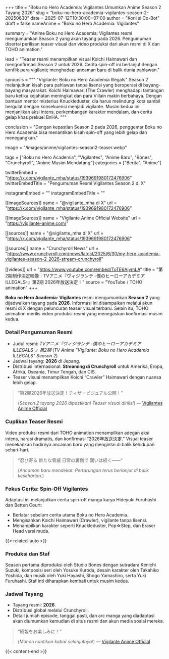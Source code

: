 +++
title = "Boku no Hero Academia: Vigilantes Umumkan Anime Season 2 Tayang 2026"
slug = "boku-no-hero-academia-vigilantes-season-2-20250630"
date = 2025-07-12T10:30:00+07:00
author = "Koni si Co-Bot"
draft = false
nameAnime = "Boku no Hero Academia: Vigilantes"

summary = "Anime Boku no Hero Academia: Vigilantes resmi mengumumkan Season 2 yang akan tayang pada 2026. Pengumuman disertai perilisan teaser visual dan video produksi dari akun resmi di X dan TOHO animation."

lead = "Teaser resmi menampilkan visual Koichi Haimawari dan mengonfirmasi Season 2 untuk 2026. Cerita spin-off ini berlanjut dengan konflik para vigilante menghadapi ancaman baru di balik dunia pahlawan."

synopsis = """
"Vigilante: Boku no Hero Academia Illegals" Season 2 melanjutkan kisah para pahlawan tanpa lisensi yang beroperasi di bayang-bayang masyarakat. Koichi Haimawari (The Crawler) menghadapi tantangan baru ketika kejahatan meningkat dan para Villain makin berbahaya. Dengan bantuan mentor misterius Knuckleduster, dia harus melindungi kota sambil bergulat dengan konsekuensi menjadi vigilante. Musim kedua ini menjanjikan aksi intens, perkembangan karakter mendalam, dan cerita gelap khas prekuel BnHA.
"""


conclusion = "Dengan kepastian Season 2 pada 2026, penggemar Boku no Hero Academia bisa menantikan kisah spin-off yang lebih gelap dan menegangkan."


image = "/images/anime/vigilantes-season2-teaser.webp"

tags = ["Boku no Hero Academia", "Vigilantes", "Anime Baru", "Bones", "Crunchyroll", "Anime Musim Mendatang"]
categories = ["Berita", "Anime"]

twitterEmbed = "https://x.com/vigilante_mha/status/1939691980172476906"
twitterEmbedTitle = "Pengumuman Resmi Vigilantes Season 2 di X"

instagramEmbed = ""
instagramEmbedTitle = ""

[[imageSources]]
name = "@vigilante_mha di X"
url = "https://x.com/vigilante_mha/status/1939691980172476906"

[[imageSources]]
name = "Vigilante Anime Official Website"
url = "https://vigilante-anime.com/"

[[sources]]
name = "@vigilante_mha di X"
url = "https://x.com/vigilante_mha/status/1939691980172476906"

[[sources]]
name = "Crunchyroll News"
url = "https://www.crunchyroll.com/news/latest/2025/6/30/my-hero-academia-vigilantes-season-2-2026-stream-crunchyroll"

[[videos]]
url = "https://www.youtube.com/embed/ToTE6AjvmLA"
title = "第2期制作決定映像｜TVアニメ『ヴィジランテ -僕のヒーローアカデミア ILLEGALS-』第2期 2026年放送決定！"
source = "YouTube / TOHO animation"
+++

**Boku no Hero Academia: Vigilantes** resmi mengumumkan **Season 2** yang dijadwalkan tayang pada **2026**. Informasi ini disampaikan melalui akun resmi di X dengan peluncuran teaser visual terbaru. Selain itu, TOHO animation merilis video produksi resmi yang menegaskan konfirmasi musim kedua.

### Detail Pengumuman Resmi
- Judul resmi: *TVアニメ『ヴィジランテ -僕のヒーローアカデミア ILLEGALS-』第2期* (*TV Anime "Vigilante: Boku no Hero Academia ILLEGALS" Season 2*)
- Jadwal tayang: **2026** di Jepang.
- Distribusi internasional: **Streaming di Crunchyroll** untuk Amerika, Eropa, Afrika, Oseania, Timur Tengah, dan CIS.
- Teaser visual menampilkan Koichi “Crawler” Haimawari dengan nuansa lebih gelap.

> “第2期2026年放送決定！ティザービジュアル公開！”
>
> (*Season 2 tayang 2026 dipastikan! Teaser visual dirilis!*)
> — [Vigilantes Anime Official](https://x.com/vigilante_mha/status/1939691980172476906)

### Cuplikan Teaser Resmi
Video produksi resmi dari TOHO animation menampilkan adegan aksi intens, narasi dramatis, dan konfirmasi “2026年放送決定.” Visual teaser menekankan hadirnya ancaman baru yang mengintai di balik kehidupan sehari-hari.

> “忍び寄る 新たな脅威 日常の裏側で 闘いは続く——”
>
> (*Ancaman baru mendekat. Pertarungan terus berlanjut di balik keseharian.*)

### Fokus Cerita: Spin-Off Vigilantes
Adaptasi ini melanjutkan cerita spin-off manga karya Hideyuki Furuhashi dan Betten Court:
- Berlatar sebelum cerita utama Boku no Hero Academia.
- Mengisahkan Koichi Haimawari (Crawler), vigilante tanpa lisensi.
- Menampilkan karakter seperti Knuckleduster, Pop☆Step, dan Eraser Head versi muda.

{{< related-auto >}}

### Produksi dan Staf
Season pertama diproduksi oleh Studio Bones dengan sutradara Kenichi Suzuki, komposisi seri oleh Yosuke Kuroda, desain karakter oleh Takahiko Yoshida, dan musik oleh Yuki Hayashi, Shogo Yamashiro, serta Yuki Furuhashi. Staf inti diharapkan kembali untuk musim kedua.

### Jadwal Tayang
- Tayang resmi: **2026**.
- Distribusi global melalui Crunchyroll.
- Detail jumlah episode, tanggal pasti, dan arc manga yang diadaptasi akan diumumkan kemudian di situs resmi dan akun media sosial mereka.

> “続報をお楽しみに！”
>
> (*Mohon nantikan kabar selanjutnya!*)
> — [Vigilante Anime Official](https://vigilante-anime.com/)

{{< content-end >}}
